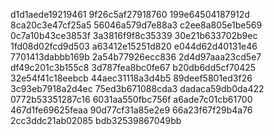 d1d1aede19219461
9f26c5af27918760
199e64504187912d
8ca20c3e47cf25a5
56046a579d7e88a3
c2ee8a805e1be569
0c7a10b43ce3853f
3a3816f9f8c35339
30e21b633702b9ec
1fd08d02fcd9d503
a63412e15251d820
e044d62d40131e46
7701413dabbb169b
2a54b77926ecc836
2d4d97aaa23cd5e7
df49c201c3b155c8
3d787fea8bc0fe67
b20db6dd5cf70425
32e54f41c18eebcb
44aec31118a3d4b5
89deef5801ed3f26
3c93eb7918a2d4ec
75ed3b671088cda3
dadaca59db0da422
0772b53351287c16
6031aa550fbc756f
a6ade7c01cb61700
467d1fe69625feaa
90d77cf31a85e2e9
66a23f67f29b4a76
2cc3ddc21ab02085
bdb32539867049bb
